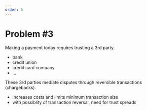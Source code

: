 ```yaml
---
order: 5
---
```


# Problem #3

Making a payment today requires trusting a 3rd party.

- bank
- credit union
- credit card company
- ...

These 3rd parties mediate disputes through reversible transactions (chargebacks).

- increases costs and limits minimum transaction size
- with possiblity of transaction reversal, need for trust spreads